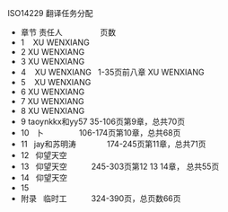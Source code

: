 ISO14229    翻译任务分配

- 章节  责任人                  页数
- 1    XU WENXIANG
- 2    XU WENXIANG
- 3    XU WENXIANG
- 4    XU WENXIANG       1-35页前八章 XU WENXIANG 
- 5    XU WENXIANG
- 6    XU WENXIANG
- 7    XU WENXIANG
- 8    XU WENXIANG
- 9		 taoynkkx和yy57    35-106页第9章，总共70页
- 10   卜                106-174页第10章，总共68页
- 11   jay和苏明涛              174-245页第11章，总共71页
- 12   仰望天空
- 13   仰望天空           245-303页第12 13 14章， 总共55页
- 14   仰望天空
- 15
- 附录   临时工            324-390页，总页数66页
